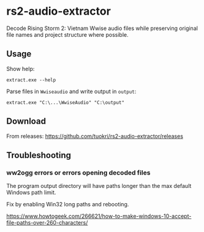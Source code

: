 # rs2-audio-extractor

Decode Rising Storm 2: Vietnam Wwise audio files
while preserving original file names and project structure
where possible.

## Usage

Show help:

`extract.exe --help`

Parse files in `Wwiseaudio` and write output in `output`:

`extract.exe "C:\...\WwiseAudio" "C:\output"`

## Download

From releases: https://github.com/tuokri/rs2-audio-extractor/releases

## Troubleshooting 

### ww2ogg errors or errors opening decoded files

The program output directory will have paths
longer than the max default Windows path limit. 

Fix by enabling Win32 long paths and rebooting.

https://www.howtogeek.com/266621/how-to-make-windows-10-accept-file-paths-over-260-characters/
